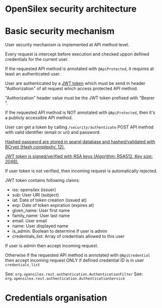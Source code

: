OpenSilex security architecture
================================

# Basic security mechanism

User security mechanism is implemented at API method level.

Every request is intercept before execution and checked uppon defined credentials for the current user.

If the requested API method is annotated with `@ApiProtected`, it requires at least an authenticated user.

User are authenticated by a [JWT token](https://jwt.io/) which must be send in header "Authorization" of all request which access protected API method.

"Authorization" header value must be the JWT token prefixed with "Bearer ".

If the requested API method is NOT annotated with `@ApiProtected`, then it's a publicly accessible API method.

User can get a token by calling `/security/authenticate` POST API method with valid identifier (email or uri) and password.

[Hashed password are stored in sparql database and hashed/validated with BCrypt (Hash complexity: 12).](https://github.com/patrickfav/bcrypt)

[JWT token is signed/verified with RSA keys (Algorithm: RSA512, Key size: 2048).](https://github.com/auth0/java-jwt)

If user token is not verified, then incoming request is automatically rejected.

JWT token contains following claims:
- iss: opensilex (issuer)
- sub: User URI (subject)
- iat: Date of token creation (issued at)
- exp: Date of token expiration (expires at)
- given_name: User first name
- family_name: User last name
- email: User email
- name: User displayed name
- is_admin: Boolean to determine if user is admin
- credentials_list: Array of credentials allowed to this user

If user is admin then accept incoming request.

Otherwise if the requested API method is annotated with `@ApiCredential` then accept incoming request ONLY if defined credential ID is in user `credentials_list`

See: `org.opensilex.rest.authentication.AuthenticationFilter`
See: `org.opensilex.rest.authentication.AuthenticationService`

# Credentials organisation




